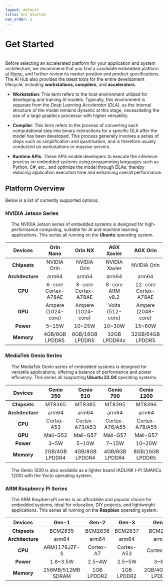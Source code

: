 ```yaml
---
layout: default
title: Get Started
nav_order: 2
---
```


# Get Started

<br>Before selecting an accelerated platform for your application and system architecture, we recommend that you find a candidate embedded platform at [Home](https://r300-ai.github.io/ITRI-AI-Hub/), and further review its market position and product specifications. The AI Hub also provides the latest tools for the entire development lifecycle, including **workstations, compilers**, and **accelerators**.

* **Workstation**: This term refers to the host environment utilized for developing and training AI models. Typically, this environment is separate from the *Deep Learning Accelerator (DLA)*, as the internal structure of the model remains dynamic at this stage, necessitating the use of a large graphics processor with higher versatility.

* **Compiler**: This term refers to the process of converting each computational step into binary instructions for a specific DLA after the model has been developed. This process generally involves a series of steps such as simplification and quantisation, and is therefore usually conducted on workstations or massive servers.

* **Runtime APIs**: These APIs enable developers to execute the inference process on embedded systems using programming languages such as Python, C#, etc., and optimize the model through DLAs, thereby reducing application execution time and enhancing overall performance.
  
## **Platform Overview**

Below is a list of currently supported options:

### NVIDIA Jetson Series

<div style="margin-left: 20px;">
<p>The NVIDIA Jetson series of embedded systems is designed for high-performance computing, suitable for AI and machine learning applications. This series all running on the <strong>Ubuntu</strong> operating system.</p>
</div>

|  Devices     | Orin Nano     | Orin NX          | AGX Xavier        | AGX Orin          |
|:------------:|:-------------:|:----------------:|:-----------------:|:-----------------:|
| **Chipsets**     | NVIDIA Orin         | NVIDIA Orin         | NVIDIA Xavier     | NVIDIA Orin          |
| **Architecture** | arm64               | arm64               | arm64             | arm64                |
| **CPU**          | 6-core Cortex-A78AE | 8-core Cortex-A78AE | 8-core ARM v8.2   | 12-core Cortex-A78AE |
| **GPU**          | Ampere (1024-core)  | Ampere (1024-core)  | Volta (512-core)  | Ampere (2048-core)   |
| **Power**        | 5~15W               | 10~25W              | 10~30W            | 15~60W               |
| **Memory**       | 4GB/8GB LPDDR5      | 8GB/16GB LPDDR5     | 32GB LPDDR4x      | 32GB/64GB LPDDR5     |
 
### MediaTek Genio Series

<div style="margin-left: 20px;">
<p>The MediaTek Genio series of embedded systems is designed for versatile applications, offering a balance of performance and power efficiency. This series all supporting <strong>Ubuntu 22.04</strong> operating systems.</p>
</div>

|  Devices     | Genio 350    | Genio 510     | Genio 700     | Genio 1200     |
| :----------: |:------------:|:-------------:|:-------------:|:--------------:|
| **Chipsets** |  MT8365      |  MT8385       |   MT8395      |   MT8396       |
| **Architecture** | arm64    | arm64         | arm64         | arm64          |
| **CPU**      | Cortex-A53   | Cortex-A73/A53 | Cortex-A76/A55 | Cortex-A78/A55 |
| **GPU**      | Mali-G52     | Mali-G57      | Mali-G57      | Mali-G57       |
| **Power**    | 3~5W         | 5~10W         | 7~15W         | 10~20W         |
| **Memory**   | 2GB/4GB LPDDR4 | 4GB/8GB LPDDR4 | 4GB/8GB LPDDR4 | 8GB/16GB LPDDR5 |

<div style="margin-left: 20px;">
<p>The Genio 1200 is also available as a lighter board (ADLINK I-Pi SMARCs 1200) with the Yocto operating system.
</div>

### ARM Raspberry Pi Series

<div style="margin-left: 20px;">
<p>The ARM RaspberryPi series is an affordable and popular choice for embedded systems, ideal for education, DIY projects, and lightweight applications. This series all running on the <strong>Raspbian</strong> operating system.</p>
</div>

|  Devices  | Gen-1        | Gen-2        | Gen-3        | Gen-4        | Gen-5         |
|:----------:|:-----------:|:-----------:|:-----------:|:-----------:|:------------:|
| **Chipsets** | BCM2835    | BCM2836      | BCM2837      | BCM2711      | BCM2712       |
| **Architecture** | arm64  | arm64        | arm64        | arm64        | arm64         |
| **CPU**    | ARM1176JZF-S | Cortex-A7    | Cortex-A53   | Cortex-A72   | Cortex-A76    |
| **Power**  | 1.8~3.5W    | 2.5~4W       | 2.5~5W       | 3~6W         | 4~8W          |
| **Memory** | 256MB/512MB SDRAM | 1GB LPDDR2 | 1GB LPDDR2  | 2GB/4GB/8GB LPDDR4 | 4GB/8GB LPDDR4 |
